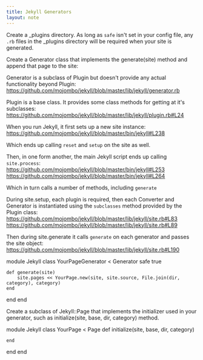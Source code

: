 ```yaml
---
title: Jekyll Generators
layout: note
---
```


Create a _plugins directory.
As long as `safe` isn't set in your config file, any `.rb` files in the _plugins directory will be required when your site is generated.

Create a Generator class that implements the generate(site) method and append that page to the site:

Generator is a subclass of Plugin but doesn't provide any actual functionality beyond Plugin:
https://github.com/mojombo/jekyll/blob/master/lib/jekyll/generator.rb

Plugin is a base class. It provides some class methods for getting at it's subclasses:
https://github.com/mojombo/jekyll/blob/master/lib/jekyll/plugin.rb#L24

When you run Jekyll, it first sets up a new site instance:
https://github.com/mojombo/jekyll/blob/master/bin/jekyll#L238

Which ends up calling `reset` and `setup` on the site as well.

Then, in one form another, the main Jekyll script ends up calling `site.process`:
https://github.com/mojombo/jekyll/blob/master/bin/jekyll#L253
https://github.com/mojombo/jekyll/blob/master/bin/jekyll#L264

Which in turn calls a number of methods, including `generate`

During site.setup, each plugin is required, then each Converter and Generator is instantiated using the `subclasses` method provided by the Plugin class: https://github.com/mojombo/jekyll/blob/master/lib/jekyll/site.rb#L83
https://github.com/mojombo/jekyll/blob/master/lib/jekyll/site.rb#L89

Then during site.generate it calls `generate` on each generator and passes the site object:
https://github.com/mojombo/jekyll/blob/master/lib/jekyll/site.rb#L190


module Jekyll
  class YourPageGenerator < Generator
    safe true

    def generate(site)
		site.pages << YourPage.new(site, site.source, File.join(dir, category), category)
	end
  end
end

Create a subclass of Jekyll::Page that implements the initializer used in  your generator, such as initialize(site, base, dir, category) method.

module Jekyll
  class YourPage < Page
    def initialize(site, base, dir, category)

    end
  end
end
